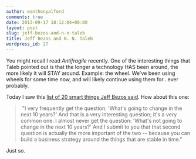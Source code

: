 ```yaml
---
author: wanthonyalford
comments: true
date: 2013-09-17 18:12:04+00:00
layout: post
slug: jeff-bezos-and-n-n-taleb
title: Jeff Bezos and N. N. Taleb
wordpress_id: 27
---
```


You might recall I read _Antifragile_ recently. One of the interesting things that Taleb pointed out is that the longer a technology HAS been around, the more likely it will STAY around. Example: the wheel. We've been using wheels for some time now, and will likely continue using them for...ever probably.

Today I saw this [list of 20 smart things Jeff Bezos said](http://www.fool.com/investing/general/2013/09/09/the-25-smartest-things-jeff-bezos-has-ever-said.aspx). How about this one:


<blockquote> "I very frequently get the question: 'What's going to change in the next 10 years?' And that is a very interesting question; it's a very common one. I almost never get the question: 'What's not going to change in the next 10 years?' And I submit to you that that second question is actually the more important of the two -- because you can build a business strategy around the things that are stable in time."</blockquote>


Just so.
